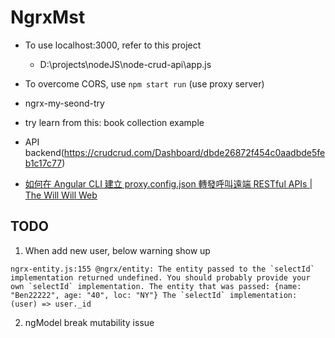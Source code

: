 # NgrxMst

- To use localhost:3000, refer to this project

  - D:\projects\nodeJS\node-crud-api\app.js

- To overcome CORS, use `npm start run` (use proxy server)

- ngrx-my-seond-try
- try learn from this: book collection example
- API backend(https://crudcrud.com/Dashboard/dbde26872f454c0aadbde5feb1c17c77)
- [如何在 Angular CLI 建立 proxy.config.json 轉發呼叫遠端 RESTful APIs | The Will Will Web](https://blog.miniasp.com/post/2017/02/05/Setup-proxy-to-backend-in-Angular-CLI)

## TODO

1. When add new user, below warning show up

```
ngrx-entity.js:155 @ngrx/entity: The entity passed to the `selectId` implementation returned undefined. You should probably provide your own `selectId` implementation. The entity that was passed: {name: "Ben22222", age: "40", loc: "NY"} The `selectId` implementation: (user) => user._id
```

2. ngModel break mutability issue
